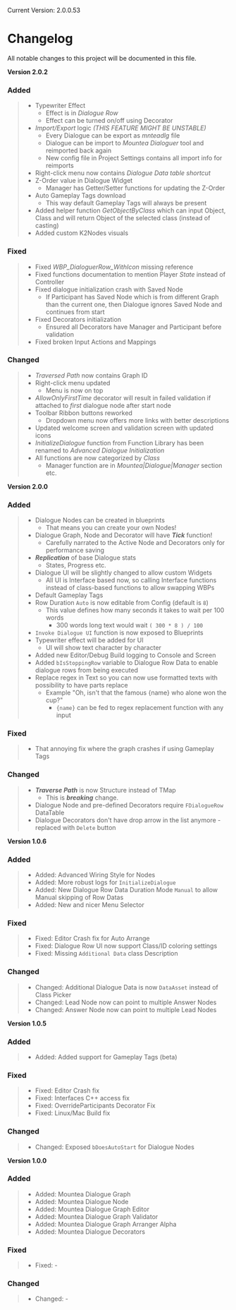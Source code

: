 Current Version: 2.0.0.53

# Changelog

All notable changes to this project will be documented in this file.

**Version 2.0.2**
### Added 
> - Typewriter Effect
>   - Effect is in *Dialogue Row*
>   - Effect can be turned on/off using Decorator
> - *Import/Export* logic *(THIS FEATURE MIGHT BE UNSTABLE)*
>   - Every Dialogue can be export as *mnteadlg* file
>   - Dialogue can be import to *Mountea Dialoguer* tool and reimported back again
>   - New config file in Project Settings contains all import info for reimports
> - Right-click menu now contains *Dialogue Data table shortcut*
> - Z-Order value in Dialogue Widget
>   - Manager has Getter/Setter functions for updating the Z-Order
> - Auto Gameplay Tags download
>   - This way default Gameplay Tags will always be present
> - Added helper function *GetObjectByClass* which can input Object, Class and will return Object of the selected class (instead of casting)
> - Added custom K2Nodes visuals

### Fixed
> - Fixed *WBP_DialoguerRow_WithIcon* missing reference 
> - Fixed functions documentation to mention Player *State* instead of Controller
> - Fixed dialogue initialization crash with Saved Node
>   - If Participant has Saved Node which is from different Graph than the current one, then Dialogue ignores Saved Node and continues from start
> - Fixed Decorators initialization
>   - Ensured all Decorators have Manager and Participant before validation
> - Fixed broken Input Actions and Mappings

### Changed
> - *Traversed Path* now contains Graph ID
> - Right-click menu updated
>   - Menu is now on top
> - *AllowOnlyFirstTime* decorator will result in failed validation if attached to *first* dialogue node after start node
> - Toolbar Ribbon buttons reworked
>   - Dropdown menu now offers more links with better descriptions
> - Updated welcome screen and validation screen with updated icons
> - *InitializeDialogue* function from Function Library has been renamed to *Advanced Dialogue Initialization*
> - All functions are now categorized by *Class*
>   - Manager function are in *Mountea|Dialogue|Manager* section etc.

**Version 2.0.0**
### Added
> - Dialogue Nodes can be created in blueprints
>   - That means you can create your own Nodes!
> - Dialogue Graph, Node and Decorator will have ***Tick*** function!
>   - Carefully narrated to the Active Node and Decorators only for performance saving
> - ***Replication*** of base Dialogue stats
>   - States, Progress etc.
> - Dialogue UI will be slightly changed to allow custom Widgets
>   - All UI is Interface based now, so calling Interface functions instead of class-based functions to allow swapping WBPs
> - Default Gameplay Tags
> - Row Duration `Auto` is now editable from Config (default is `8`)
>   - This value defines how many seconds it takes to wait per 100 words
>     - 300 words long text would wait `( 300 * 8 ) / 100`
> - `Invoke Dialogue UI` function is now exposed to Blueprints
> - Typewriter effect will be added for UI
>   - UI will show text character by character
> - Added new Editor/Debug Build logging to Console and Screen
> - Added `bIsStoppingRow` variable to Dialogue Row Data to enable dialogue rows from being executed
> - Replace regex in Text so you can now use formatted texts with possibility to have parts replace
>   - Example "Oh, isn't that the famous {name} who alone won the cup?"
>     - `{name}` can be fed to regex replacement function with any input

### Fixed
> - That annoying fix where the graph crashes if using Gameplay Tags

### Changed
> - ***Traverse Path*** is now Structure instead of TMap
>   - This is ***breaking*** change.
> - Dialogue Node and pre-defined Decorators require `FDialogueRow` DataTable
> - Dialogue Decorators don't have drop arrow in the list anymore - replaced with `Delete` button

**Version 1.0.6**
### Added
> - Added: Advanced Wiring Style for Nodes
> - Added: More robust logs for `InitializeDialogue`
> - Added: New Dialogue Row Data Duration Mode `Manual` to allow Manual skipping of Row Datas
> - Added: New and nicer Menu Selector

### Fixed
> - Fixed: Editor Crash fix for Auto Arrange
> - Fixed: Dialogue Row UI now support Class/ID coloring settings
> - Fixed: Missing `Additional Data` class Description

### Changed
> - Changed: Additional Dialogue Data is now `DataAsset` instead of Class Picker
> - Changed: Lead Node now can point to multiple Answer Nodes
> - Changed: Answer Node now can point to multiple Lead Nodes

**Version 1.0.5**
### Added
> - Added: Added support for Gameplay Tags (beta)

### Fixed
> - Fixed: Editor Crash fix
> - Fixed: Interfaces C++ access fix
> - Fixed: OverrideParticipants Decorator Fix
> - Fixed: Linux/Mac Build fix

### Changed
> - Changed: Exposed `bDoesAutoStart` for Dialogue Nodes

**Version 1.0.0**
### Added
> - Added: Mountea Dialogue Graph
> - Added: Mountea Dialogue Node
> - Added: Mountea Dialogue Graph Editor
> - Added: Mountea Dialogue Graph Validator
> - Added: Mountea Dialogue Graph Arranger Alpha
> - Added: Mountea Dialogue Decorators

### Fixed
> - Fixed: -

### Changed
> - Changed: -